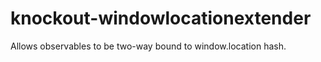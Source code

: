 knockout-windowlocationextender
===============================

Allows observables to be two-way bound to window.location hash.
